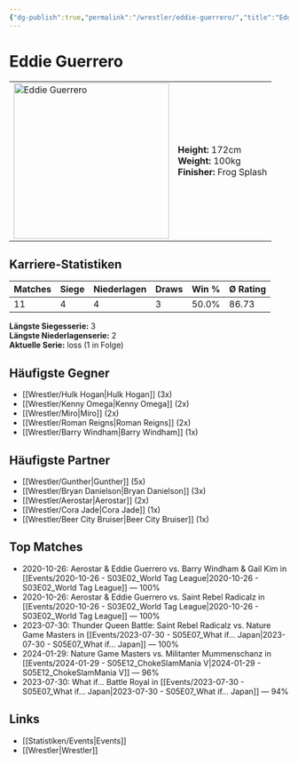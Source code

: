 ```yaml
---
{"dg-publish":true,"permalink":"/wrestler/eddie-guerrero/","title":"Eddie Guerrero","tags":["wrestler"],"noteIcon":""}
---
```



# Eddie Guerrero

<table>
        <tr>
        <td><img src="https://github.com/CptSpaulding1980/choke-slam-wrestling/releases/download/images/Eddie_Guerrero.png" width="280" alt="Eddie Guerrero"></td>
        <td>
        <b>Height:</b> 172cm<br>
        <b>Weight:</b> 100kg<br>
        <b>Finisher:</b> Frog Splash<br>
        </td>
        </tr>
        </table>
        
## Karriere-Statistiken

| Matches | Siege | Niederlagen | Draws | Win % | Ø Rating |
|---------|-------|-------------|-------|-------|-----------|
| 11 | 4 | 4 | 3 | 50.0% | 86.73 |

**Längste Siegesserie:** 3<br>**Längste Niederlagenserie:** 2<br>**Aktuelle Serie:** loss (1 in Folge)


## Häufigste Gegner
- [[Wrestler/Hulk Hogan\|Hulk Hogan]] (3x)
- [[Wrestler/Kenny Omega\|Kenny Omega]] (2x)
- [[Wrestler/Miro\|Miro]] (2x)
- [[Wrestler/Roman Reigns\|Roman Reigns]] (2x)
- [[Wrestler/Barry Windham\|Barry Windham]] (1x)

## Häufigste Partner
- [[Wrestler/Gunther\|Gunther]] (5x)
- [[Wrestler/Bryan Danielson\|Bryan Danielson]] (3x)
- [[Wrestler/Aerostar\|Aerostar]] (2x)
- [[Wrestler/Cora Jade\|Cora Jade]] (1x)
- [[Wrestler/Beer City Bruiser\|Beer City Bruiser]] (1x)

## Top Matches
- 2020-10-26: Aerostar & Eddie Guerrero vs. Barry Windham & Gail Kim in [[Events/2020-10-26 - S03E02_World Tag League\|2020-10-26 - S03E02_World Tag League]] — 100%
- 2020-10-26: Aerostar & Eddie Guerrero vs. Saint Rebel Radicalz in [[Events/2020-10-26 - S03E02_World Tag League\|2020-10-26 - S03E02_World Tag League]] — 100%
- 2023-07-30: Thunder Queen Battle: Saint Rebel Radicalz vs. Nature Game Masters  in [[Events/2023-07-30 - S05E07_What if... Japan\|2023-07-30 - S05E07_What if... Japan]] — 100%
- 2024-01-29: Nature Game Masters  vs. Militanter Mummenschanz in [[Events/2024-01-29 - S05E12_ChokeSlamMania V\|2024-01-29 - S05E12_ChokeSlamMania V]] — 96%
- 2023-07-30: What if... Battle Royal in [[Events/2023-07-30 - S05E07_What if... Japan\|2023-07-30 - S05E07_What if... Japan]] — 94%

## Links
- [[Statistiken/Events\|Events]]
- [[Wrestler\|Wrestler]]
